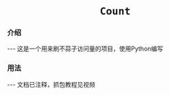 <div style = text-align:center;>
<h1><code>Count</code></h1>
</div>

<h3>介绍</h3>
---
这是一个用来刷不蒜子访问量的项目，使用Python编写

<h3>用法</h3>
---
文档已注释，抓包教程见视频
